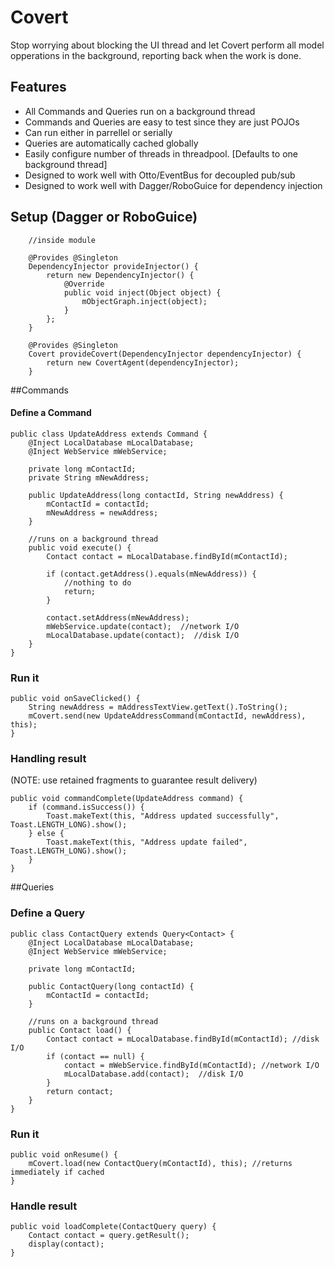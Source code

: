 Covert
===========

Stop worrying about blocking the UI thread and let Covert perform all model opperations in the background, reporting back when the work is done.


## Features
* All Commands and Queries run on a background thread
* Commands and Queries are easy to test since they are just POJOs
* Can run either in parrellel or serially 
* Queries are automatically cached globally
* Easily configure number of threads in threadpool.  [Defaults to one background thread]
* Designed to work well with Otto/EventBus for decoupled pub/sub
* Designed to work well with Dagger/RoboGuice for dependency injection


## Setup (Dagger or RoboGuice)
```
    //inside module
    
    @Provides @Singleton
    DependencyInjector provideInjector() {
        return new DependencyInjector() {
            @Override
            public void inject(Object object) {
                mObjectGraph.inject(object);
            }
        };
    }

    @Provides @Singleton
    Covert provideCovert(DependencyInjector dependencyInjector) {
        return new CovertAgent(dependencyInjector);
    }

```

##Commands
#### Define a Command
```
public class UpdateAddress extends Command {
    @Inject LocalDatabase mLocalDatabase;
    @Inject WebService mWebService;
    
    private long mContactId;
    private String mNewAddress;

	public UpdateAddress(long contactId, String newAddress) {
		mContactId = contactId;
		mNewAddress = newAddress;
	}

	//runs on a background thread
    public void execute() {  
        Contact contact = mLocalDatabase.findById(mContactId);

		if (contact.getAddress().equals(mNewAddress)) {
			//nothing to do
			return;
		}
		
		contact.setAddress(mNewAddress);
		mWebService.update(contact);  //network I/O
		mLocalDatabase.update(contact);  //disk I/O
    }
}
```

### Run it
```
public void onSaveClicked() {
	String newAddress = mAddressTextView.getText().ToString();
	mCovert.send(new UpdateAddressCommand(mContactId, newAddress), this);
}
```

### Handling result 
(NOTE: use retained fragments to guarantee result delivery)

```
public void commandComplete(UpdateAddress command) {
	if (command.isSuccess()) {
		Toast.makeText(this, "Address updated successfully", Toast.LENGTH_LONG).show();
	} else {
		Toast.makeText(this, "Address update failed", Toast.LENGTH_LONG).show();
	}
}
```

##Queries
### Define a Query
```
public class ContactQuery extends Query<Contact> {
    @Inject LocalDatabase mLocalDatabase;
    @Inject WebService mWebService;
    
    private long mContactId;

	public ContactQuery(long contactId) {
		mContactId = contactId;
	}

	//runs on a background thread
    public Contact load() {  
        Contact contact = mLocalDatabase.findById(mContactId); //disk I/O
		if (contact == null) {			
			contact = mWebService.findById(mContactId); //network I/O
			mLocalDatabase.add(contact);  //disk I/O
		}		
		return contact;
    }
}
```

### Run it
```
public void onResume() {
	mCovert.load(new ContactQuery(mContactId), this); //returns immediately if cached
}
```

### Handle result
```
public void loadComplete(ContactQuery query) {
	Contact contact = query.getResult();
	display(contact);
}
```